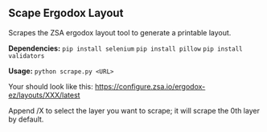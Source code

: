 Scape Ergodox Layout
---

Scrapes the ZSA ergodox layout tool to generate a printable layout.

__Dependencies:__
`pip install selenium`
`pip install pillow`
`pip install validators`

__Usage:__
`python scrape.py <URL>`

Your <URL> should look like this: https://configure.zsa.io/ergodox-ez/layouts/XXX/latest

Append /X to select the layer you want to scrape; it will scrape the 0th layer by default.

